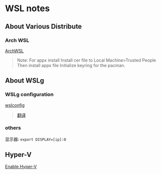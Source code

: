 # WSL notes

## About Various Distribute

### Arch WSL

[ArchWSL](https://github.com/yuk7/ArchWSL.git)

> Note: For appx install
> Install cer file to Local Machine>Trusted People
> Then install appx file
> Initialize keyring for the pacman.

## About WSLg

### WSLg configuration

[wslconfig](https://github.com/microsoft/wslg/wiki/WSLg-Configuration-Options-for-Debugging)

> [翻译](./wslconfig-tran.md)

### others

显示器: `export DISPLAY=[ip]:0`

## Hyper-V

[Enable Hyper-V](https://github.com/littletaoishere/WindowsHomeHyperV.git)
